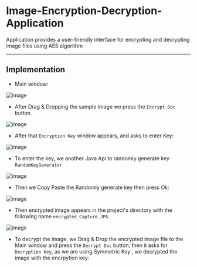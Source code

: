 # Image-Encryption-Decryption-Application
Application provides a user-friendly interface for encrypting and decrypting image files using AES algorithm

---------------------------------

## Implementation

- Main window:

![image](https://github.com/af4092/Image-Encryption-Decryption-Application/assets/24220136/577b2e05-a9dd-4221-9760-45ba36a25a4e)

- After Drag & Dropping the sample image we press the `Encrypt Doc` button

![image](https://github.com/af4092/Image-Encryption-Decryption-Application/assets/24220136/a0ba1833-33b7-4f6c-afaf-1c48fe6d2d73)

- After that `Encryption Key` window appears, and asks to enter Key:

![image](https://github.com/af4092/Image-Encryption-Decryption-Application/assets/24220136/4c662832-e903-4add-b4ef-7c14f18e1fa3)

- To enter the key, we another Java Api to randomly generate key `RandomKeyGenerator`

![image](https://github.com/af4092/Image-Encryption-Decryption-Application/assets/24220136/edafc24f-751c-4d39-aa5f-92081f67f5bb)

- Then we Copy Paste the Randomly generate key then press Ok:

![image](https://github.com/af4092/Image-Encryption-Decryption-Application/assets/24220136/a3d00842-3d50-47b0-b360-c1b3f8635796)

- Then encrypted image appears in the project's directory with the following name `encrypted_Capture.JPG`

![image](https://github.com/af4092/Image-Encryption-Decryption-Application/assets/24220136/96dc7452-fba3-4301-8c72-1bc028eebe83)

- To decrypt the image, we Drag & Drop the encrypted image file to the Main window and press the `Decrypt Doc` button, then it asks for `Decryption Key`, as we are using Symmetric Key , we decrypted the image with the encrpytion key:






